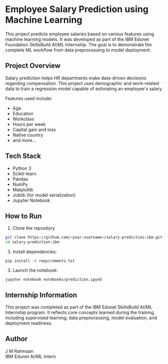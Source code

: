 # Employee Salary Prediction using Machine Learning

This project predicts employee salaries based on various features using machine learning models. It was developed as part of the IBM Edunet Foundation SkillsBuild AI/ML Internship. The goal is to demonstrate the complete ML workflow from data preprocessing to model deployment.

## Project Overview

Salary prediction helps HR departments make data-driven decisions regarding compensation. This project uses demographic and work-related data to train a regression model capable of estimating an employee's salary.

Features used include:
- Age
- Education
- Workclass
- Hours per week
- Capital gain and loss
- Native country
- and more...

## Tech Stack

- Python 3
- Scikit-learn
- Pandas
- NumPy
- Matplotlib
- Joblib (for model serialization)
- Jupyter Notebook


## How to Run

1. Clone the repository
```bash
git clone https://github.com/<your-username>/salary-prediction-ibm.git
cd salary-prediction-ibm
```

3. Install dependencies:
```
pip install -r requirements.txt
```

3. Launch the notebook:
```
jupyter notebook notebooks/prediction.ipynb
```

## Internship Information

This project was completed as part of the IBM Edunet SkillsBuild AI/ML Internship program. It reflects core concepts learned during the training, including supervised learning, data preprocessing, model evaluation, and deployment readiness.

## Author

J M Rahmaan  
IBM Edunet AI/ML Intern

